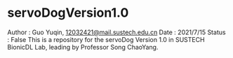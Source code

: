 



# servoDogVersion1.0

Author : Guo Yuqin, 12032421@mail.sustech.edu.cn
Date : 2021/7/15
Status : False
This is a repository for the servoDog Version 1.0
in SUSTECH BionicDL Lab, leading by Professor Song ChaoYang.

